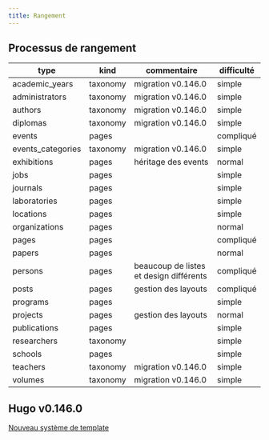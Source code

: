 ```yaml
---
title: Rangement
---
```


## Processus de rangement

| type             | kind      | commentaire                              | difficulté |
|------------------|-----------|------------------------------------------|------------|
| academic_years   | taxonomy  | migration v0.146.0                       | simple     |
| administrators   | taxonomy  | migration v0.146.0                       | simple     |
| authors          | taxonomy  | migration v0.146.0                       | simple     |
| diplomas         | taxonomy  | migration v0.146.0                       | simple     |
| events           | pages     |                                          | compliqué  |
| events_categories| taxonomy  | migration v0.146.0                       | simple     |
| exhibitions      | pages     | héritage des events                      | normal     |
| jobs             | pages     |                                          | simple     |
| journals         | pages     |                                          | simple     |
| laboratories     | pages     |                                          | simple     |
| locations        | pages     |                                          | simple     |
| organizations    | pages     |                                          | normal     |
| pages            | pages     |                                          | compliqué  |
| papers           | pages     |                                          | normal     |
| persons          | pages     | beaucoup de listes et design différents  | compliqué  |
| posts            | pages     | gestion des layouts                      | compliqué  |
| programs         | pages     |                                          | simple     |
| projects         | pages     | gestion des layouts                      | normal     |
| publications     | pages     |                                          | simple     |
| researchers      | taxonomy  |                                          | simple     |
| schools          | pages     |                                          | simple     |
| teachers         | taxonomy  | migration v0.146.0                       | simple     |
| volumes          | taxonomy  | migration v0.146.0                       | simple     |

## Hugo v0.146.0

[Nouveau système de template](https://gohugo.io/templates/new-templatesystem-overview/)